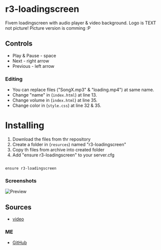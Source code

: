 # r3-loadingscreen

Fivem loadingscreen with audio player & video background. Logo is TEXT not picture! Picture version is comming :P 

## Controls
- Play & Pause - space
- Next - right arrow
- Previous - left arrow

### Editing
- You can replace files ("SongX.mp3" & "loading.mp4") at same name.
- Change "name" in (`index.html`) at line 13.
- Change volume in (`index.html`) at line 35.
- Change color in (`style.css`) at line 32 & 35.

# Installing
1. Download the files from thr repository
2. Create a folder in (`resurces`) named "r3-loadingscreen"
3. Copy th files from archive into created folder
4. Add "ensure r3-loadingscreen" to your server.cfg

```

ensure r3-loadingscreen

```

### Screenshots

![Preview](https://files.catbox.moe/vay8lh.png)

## Sources
- [video](https://www.youtube.com/watch?v=PWeDrQLVBPw)
### ME
- [GitHub](https://github.com/R3IC0P)
